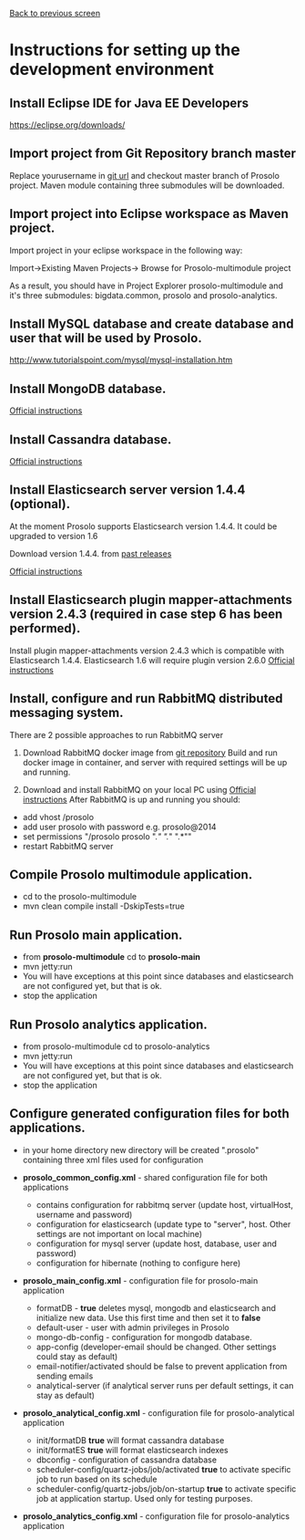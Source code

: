 [Back to previous screen](../docs/developers.md)

# Instructions for setting up the development environment

## Install Eclipse IDE for Java EE Developers
  https://eclipse.org/downloads/
 
## Import project from Git Repository  branch master
 Replace yourusername in [git url](https://yourusername@bitbucket.org/prosolo/prosolo-multimodule.git) and checkout master branch of Prosolo project.
 Maven module containing three submodules will be downloaded.

## Import project into Eclipse workspace as Maven project.
 Import project in your eclipse workspace in the following way:
 
 Import->Existing Maven Projects-> Browse for Prosolo-multimodule project
 
 As a result, you should have in Project Explorer prosolo-multimodule and it's three submodules: bigdata.common, prosolo and prosolo-analytics.

## Install MySQL database and create database and user that will be used by Prosolo.
http://www.tutorialspoint.com/mysql/mysql-installation.htm

## Install MongoDB database.

[Official instructions](http://docs.mongodb.org/manual/installation/)
 
## Install Cassandra database.

[Official instructions](http://www.planetcassandra.org/cassandra/?gclid=CjwKEAjwlPOsBRCWq5_e973PzTgSJACMiEp2RCMM4afybKHIeOq5u5lU_LjL1vC4pcuN28KnWPBYTRoCpjHw_wcB)


## Install Elasticsearch server version 1.4.4 (optional).

At the moment Prosolo supports Elasticsearch version 1.4.4. It could be upgraded to version 1.6

Download version 1.4.4. from [past releases](https://www.elastic.co/downloads/past-releases?page=2)

[Official instructions](https://www.elastic.co/guide/en/elasticsearch/reference/1.6/setup.html)


## Install Elasticsearch plugin mapper-attachments version 2.4.3 (required in case step 6 has been performed).

Install plugin mapper-attachments version 2.4.3 which is compatible with Elasticsearch 1.4.4. Elasticsearch 1.6 will require plugin version 2.6.0
[Official instructions](https://github.com/elastic/elasticsearch-mapper-attachments)

## Install, configure and run RabbitMQ distributed messaging system.

There are 2 possible approaches to run RabbitMQ server
1) Download RabbitMQ docker image from [git repository](https://zjeremic@bitbucket.org/prosolo/prosolo-dockers.git)
Build and run docker image in container, and server with required settings will be up and running.

2) Download and install RabbitMQ on your local PC using [Official instructions](https://www.rabbitmq.com/download.html)
After RabbitMQ is up and running you should:
- add vhost /prosolo
- add user prosolo with password e.g. prosolo@2014
- set permissions "/prosolo prosolo  ".*" ".*" ".*""
- restart RabbitMQ server


## Compile Prosolo multimodule application.
- cd to the prosolo-multimodule
- mvn clean compile install -DskipTests=true

## Run Prosolo main application.
- from **prosolo-multimodule** cd to **prosolo-main**
- mvn jetty:run
- You will have exceptions at this point since databases and elasticsearch are not configured yet, but that is ok.
- stop the application


## Run Prosolo analytics application.
- from prosolo-multimodule cd to prosolo-analytics
- mvn jetty:run
- You will have exceptions at this point since databases and elasticsearch are not configured yet, but that is ok.
- stop the application 

## Configure generated configuration files for both applications.
- in your home directory new directory will be created ".prosolo" containing three xml files used for configuration
- **prosolo_common_config.xml** - shared configuration file for both applications
	- contains configuration for rabbitmq server (update host, virtualHost, username and password) 
	- configuration for elasticsearch (update type to "server", host. Other settings are not important on local machine) 
	- configuration for mysql server (update host, database, user and password)
	- configuration for hibernate (nothing to configure here)
- **prosolo_main_config.xml** - configuration file for prosolo-main application
	- formatDB - **true** deletes mysql, mongodb and elasticsearch and initialize new data. Use this first time and then set it to **false**
	- default-user - user with admin privileges in Prosolo
	- mongo-db-config - configuration for mongodb database. 
	- app-config (developer-email should be changed. Other settings could stay as default)
	- email-notifier/activated should be false to prevent application from sending emails
	- analytical-server (if analytical server runs per default settings, it can stay as default)
- **prosolo_analytical_config.xml**	- configuration file for prosolo-analytical application
	- init/formatDB **true** will format cassandra database
	- init/formatES **true** will format elasticsearch indexes
	- dbconfig - configuration of cassandra database
	- scheduler-config/quartz-jobs/job/activated **true** to activate specific job to run based on its schedule
	- scheduler-config/quartz-jobs/job/on-startup **true** to activate specific job at application startup. Used only for testing purposes.

- **prosolo_analytics_config.xml** - configuration file for prosolo-analytics application